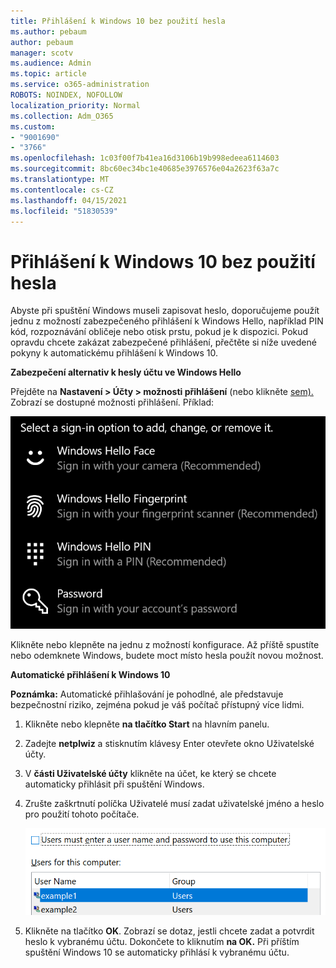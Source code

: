 ```yaml
---
title: Přihlášení k Windows 10 bez použití hesla
ms.author: pebaum
author: pebaum
manager: scotv
ms.audience: Admin
ms.topic: article
ms.service: o365-administration
ROBOTS: NOINDEX, NOFOLLOW
localization_priority: Normal
ms.collection: Adm_O365
ms.custom:
- "9001690"
- "3766"
ms.openlocfilehash: 1c03f00f7b41ea16d3106b19b998edeea6114603
ms.sourcegitcommit: 8bc60ec34bc1e40685e3976576e04a2623f63a7c
ms.translationtype: MT
ms.contentlocale: cs-CZ
ms.lasthandoff: 04/15/2021
ms.locfileid: "51830539"
---
```

# <a name="sign-in-to-windows-10-without-using-a-password"></a>Přihlášení k Windows 10 bez použití hesla

Abyste při spuštění Windows museli zapisovat heslo, doporučujeme použít jednu z možností zabezpečeného přihlášení k Windows Hello, například PIN kód, rozpoznávání obličeje nebo otisk prstu, pokud je k dispozici. Pokud opravdu chcete zakázat zabezpečené přihlášení, přečtěte si níže uvedené pokyny k automatickému přihlášení k Windows 10.

**Zabezpečení alternativ k hesly účtu ve Windows Hello**

Přejděte na **Nastavení > Účty > možnosti přihlášení** (nebo klikněte [sem).](ms-settings:signinoptions?activationSource=GetHelp) Zobrazí se dostupné možnosti přihlášení. Příklad:

![Možnosti přihlášení](media/sign-in-options.png)

Klikněte nebo klepněte na jednu z možností konfigurace. Až příště spustíte nebo odemknete Windows, budete moct místo hesla použít novou možnost. 

**Automatické přihlášení k Windows 10**

**Poznámka:** Automatické přihlašování je pohodlné, ale představuje bezpečnostní riziko, zejména pokud je váš počítač přístupný více lidmi. 

1. Klikněte nebo klepněte **na tlačítko Start** na hlavním panelu.

2. Zadejte **netplwiz** a stisknutím klávesy Enter otevřete okno Uživatelské účty.

3. V **části Uživatelské účty** klikněte na účet, ke který se chcete automaticky přihlásit při spuštění Windows.

4. Zrušte zaškrtnutí políčka Uživatelé musí zadat uživatelské jméno a heslo pro použití tohoto počítače.

    ![Uživatelé musí zadat možnost uživatelského jména a hesla.](media/users-must-enter-username.png)

5. Klikněte na tlačítko **OK**. Zobrazí se dotaz, jestli chcete zadat a potvrdit heslo k vybranému účtu. Dokončete to kliknutím **na OK.** Při příštím spuštění Windows 10 se automaticky přihlásí k vybranému účtu.
